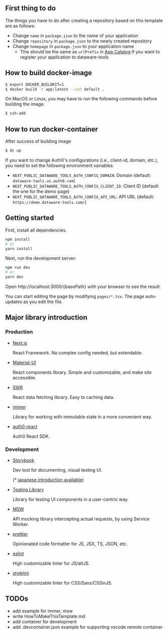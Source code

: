 ## First thing to do

The things you have to do after creating a repository based on this template are as follows:

- Change `name` in `package.json` to the name of your application
- Change `repository` in `package.json` to the newly created repository
- Change `homepage` in `package.json` to your application name
  - This should be the same as `urlPrefix` in
    [App Catalog](https://github.com/dataware-tools/protocols/blob/master/catalogs/app.json)
    if you want to register your application to dataware-tools

## How to build docker-image

```bash
$ export DOCKER_BUILDKIT=1
$ docker build -t app:latest --ssh default .
```

On MacOS or Linux, you may have to run the following commands before building the image.

```bash
$ ssh-add
```

## How to run docker-container

After success of building image

```bash
$ dc up
```

If you want to change Auth0's configurations (i.e., client-id, domain, etc.),
you need to set the following environment variables:

- `NEXT_PUBLIC_DATAWARE_TOOLS_AUTH_CONFIG_DOMAIN`: Domain (default: `dataware-tools.us.auth0.com`)
- `NEXT_PUBLIC_DATAWARE_TOOLS_AUTH_CONFIG_CLIENT_ID`: Client ID (default: the one for the demo page)
- `NEXT_PUBLIC_DATAWARE_TOOLS_AUTH_CONFIG_API_URL`: API URL (default: `https://demo.dataware-tools.com/`)

## Getting started

First, install all dependencies.

```bash
npm install
# or
yarn install
```

Next, run the development server:

```bash
npm run dev
# or
yarn dev
```

Open http://localhost:3000/{basePath} with your browser to see the result.

You can start editing the page by modifying `pages/*.tsx`. The page auto-updates as you edit the file.

## Major library introduction

### Production

- [Next.js](https://nextjs.org/learn/basics/create-nextjs-app)

  React Framework. No complex config needed, but extendable.

- [Material-UI](https://next.material-ui.com/getting-started/usage/)

  React components library. Simple and customizable, and make site accessible.

- [SWR](https://swr.vercel.app/getting-started#quick-start)

  React data fetching library. Easy to caching data.

- [immer](https://immerjs.github.io/immer/)

  Library for working with immutable state in a more convenient way.

- [auth0-react](https://auth0.com/docs/libraries/auth0-react#getting-started)

  Auth0 React SDK.

### Development

- [Storybook](https://storybook.js.org/tutorials/intro-to-storybook/react/en/get-started/)

  Dev tool for documenting, visual testing UI.

  (\* [japanese introduction available](https://storybook.js.org/tutorials/intro-to-storybook/react/ja/get-started/))

- [Testing Library](https://testing-library.com/docs/react-testing-library/example-intro)

  Library for testing UI components in a user-centric way.

- [MSW](https://mswjs.io/docs/getting-started/mocks)

  API mocking library intercepting actual requests, by using Service Worker.

- [prettier](https://prettier.io/docs/en/install.html#summary)

  Opinionated code formatter for JS, JSX, TS, JSON, etc.

- [eslint](https://eslint.org/docs/user-guide/getting-started#configuration)

  High customizable linter for JS/altJS.

- [stylelint](https://stylelint.io/user-guide/get-started#customize)

  High customizable linter for CSS/Sass/CSSinJS.

## TODOs

- add example for immer, msw
- write HowToMakeThisTemplate.md
- add container for development
- add .devcontainer.json example for supporting vscode remote container
